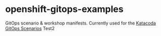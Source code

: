 # openshift-gitops-examples

GitOps scenario &amp; workshop manifests. Currently used for the [Katacoda GitOps Scenarios](https://learn.openshift.com/gitops)
Test2
